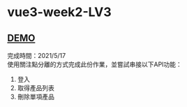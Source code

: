 # vue3-week2-LV3
## <a href='https://larrywithmanpower.github.io/vue3-week2/'>DEMO</a>
完成時間：2021/5/17 <br>
使用關注點分離的方式完成此份作業，並嘗試串接以下API功能：
<ol>
  <li>登入</li>
  <li>取得產品列表</li>
  <li>刪除單項產品</li>
</ol>
